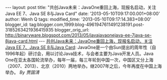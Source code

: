 --- layout: post title:
"共创Java未来：JavaOne重回上海，现报名启动，关注Java EE 7、Java SE
8与Java Card" date: '2013-05-10T09:17:00.001+08:00' author: Wenh Q tags:
modified\_time: '2013-05-10T09:17:14.383+08:00' blogger\_id:
tag:blogger.com,1999:blog-4961947611491238191.post-3185263421936415935
blogger\_orig\_url:
http://binaryware.blogspot.com/2013/05/javajavaonejava-ee-7java-se-8java-card.html
--- [共创Java未来：JavaOne重回上海，现报名启动，关注Java EE 7、Java SE
8与Java
Card](http://www.infoq.com/cn/news/2013/05/javaone-2013-kickoff):
JavaOne是一个由Sun提出的周年性（自1996年起）研讨会，用以讨论Java技术，与会者主要为Java开发人员。Java
One在亚太各国轮流举办，每年一届，每三年轮到中国一次，中国区又分上海（2007、2013）、北京（2010）两地举办。继2007年之后，今年再度在中国上海举办。
*By 贾国清*

